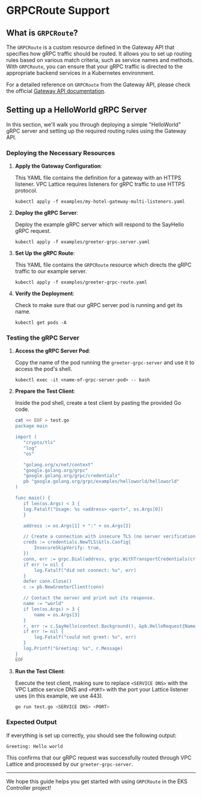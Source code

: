 # GRPCRoute Support

## What is `GRPCRoute`?

The `GRPCRoute` is a custom resource defined in the Gateway API that specifies how gRPC traffic should be routed.
It allows you to set up routing rules based on various match criteria, such as service names and methods.
With `GRPCRoute`, you can ensure that your gRPC traffic is directed to the appropriate backend services in a
Kubernetes environment.

For a detailed reference on `GRPCRoute` from the Gateway API, please check the official
[Gateway API documentation](https://gateway-api.sigs.k8s.io/references/spec/#networking.x-k8s.io/v1alpha2.GRPCRoute).

## Setting up a HelloWorld gRPC Server

In this section, we'll walk you through deploying a simple "HelloWorld" gRPC server and setting up the required
routing rules using the Gateway API.

### Deploying the Necessary Resources

1. **Apply the Gateway Configuration**:

   This YAML file contains the definition for a gateway with an HTTPS listener.
   VPC Lattice requires listeners for gRPC traffic to use HTTPS protocol.
   ```
   kubectl apply -f examples/my-hotel-gateway-multi-listeners.yaml
   ```

2. **Deploy the gRPC Server**:

   Deploy the example gRPC server which will respond to the SayHello gRPC request.
   ```
   kubectl apply -f examples/greeter-grpc-server.yaml
   ```

3. **Set Up the gRPC Route**:

   This YAML file contains the `GRPCRoute` resource which directs the gRPC traffic to our example server.
   ```
   kubectl apply -f examples/greeter-grpc-route.yaml
   ```

4. **Verify the Deployment**:

   Check to make sure that our gRPC server pod is running and get its name.
   ```
   kubectl get pods -A
   ```

### Testing the gRPC Server

1. **Access the gRPC Server Pod**:

   Copy the name of the pod running the `greeter-grpc-server` and use it to access the pod's shell.
   ```
   kubectl exec -it <name-of-grpc-server-pod> -- bash
   ```

2. **Prepare the Test Client**:

   Inside the pod shell, create a test client by pasting the provided Go code.
   ```bash
   cat << EOF > test.go
   package main
   
   import (
      "crypto/tls"
      "log"
      "os"
   
      "golang.org/x/net/context"
      "google.golang.org/grpc"
      "google.golang.org/grpc/credentials"
      pb "google.golang.org/grpc/examples/helloworld/helloworld"
   )
   
   func main() {
      if len(os.Args) < 3 {
      log.Fatalf("Usage: %s <address> <port>", os.Args[0])
      }
   
      address := os.Args[1] + ":" + os.Args[2]

      // Create a connection with insecure TLS (no server verification).
      creds := credentials.NewTLS(&tls.Config{
          InsecureSkipVerify: true,
      })
      conn, err := grpc.Dial(address, grpc.WithTransportCredentials(creds))
      if err != nil {
          log.Fatalf("did not connect: %v", err)
      }
      defer conn.Close()
      c := pb.NewGreeterClient(conn)
   
      // Contact the server and print out its response.
      name := "world"
      if len(os.Args) > 3 {
          name = os.Args[3]
      }
      r, err := c.SayHello(context.Background(), &pb.HelloRequest{Name: name})
      if err != nil {
          log.Fatalf("could not greet: %v", err)
      }
      log.Printf("Greeting: %s", r.Message)
   }
   EOF
   ```

3. **Run the Test Client**:

   Execute the test client, making sure to replace `<SERVICE DNS>` with the VPC Lattice service DNS and `<PORT>`
   with the port your Lattice listener uses (in this example, we use 443).
   ```bash
   go run test.go <SERVICE DNS> <PORT>
   ```

### Expected Output

If everything is set up correctly, you should see the following output:

```
Greeting: Hello world
```

This confirms that our gRPC request was successfully routed through VPC Lattice and processed by our `greeter-grpc-server`.

---

We hope this guide helps you get started with using `GRPCRoute` in the EKS Controller project!